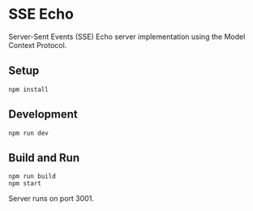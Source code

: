 # SSE Echo

Server-Sent Events (SSE) Echo server implementation using the Model Context Protocol.

## Setup

```
npm install
```

## Development

```
npm run dev
```

## Build and Run

```
npm run build
npm start
```

Server runs on port 3001.
